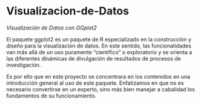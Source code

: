 # Visualizacion-de-Datos
_Visualización de Datos con GGplot2_

El paquete ggplot2 es un paquete de R especializado en la construcción y diseño para la visualización de datos. En este sentido, las  funcionalidades van más allá de un uso puramente “científico” o exploratorio y se orienta a las diferentes dinámicas de divulgación de resultados de procesos de investigación.

Es por ello que en este proyecto se concentrara en  los contenidos en una introducción general al uso de este paquete. Enfatizamos en que no es necesario convertirse en un experto, sino más bien manejar a cabalidad los fundamentos de su funcionamiento.
